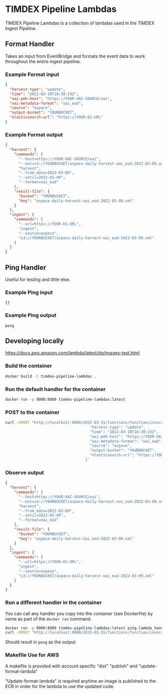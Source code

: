 # TIMDEX Pipeline Lambdas

TIMDEX Pipeline Lambdas is a collection of lambdas used in the TIMDEX Ingest Pipeline.

## Format Handler

Takes an input from EventBridge and formats the event data to work throughout the entire ingest pipeline.

### Example Format input

```json
{
  "harvest-type": "update",
  "time": "2022-03-10T16:30:23Z",
  "oai-pmh-host": "https://YOUR-OAI-SOURCE/oai",
  "oai-metadata-format": "oai_ead",
  "source": "aspace",
  "output-bucket": "YOURBUCKET",
  "elasticsearch-url": "https://YOUR-ES-URL"
}
```

### Example Format output

```json
{
  "harvest": {
    "commands": [
      "--host=https://YOUR-OAI-SOURCE/oai",
      "--out=s3://YOURBUCKET/aspace-daily-harvest-oai_ead-2022-03-09.xml",
      "harvest",
      "--from_date=2022-03-09",
      "--until=2022-03-09",
      "--format=oai_ead"
    ],
    "result-file": {
      "bucket": "YOURBUCKET",
      "key": "aspace-daily-harvest-oai_ead-2022-03-09.xml"
    }
  },
  "ingest": {
    "commands": [
      "--url=https://YOUR-ES-URL",
      "ingest",
      "--source=aspace",
      "s3://YOURBUCKET/aspace-daily-harvest-oai_ead-2022-03-09.xml"
    ]
  }
}
```

## Ping Handler

Useful for testing and little else.

### Example Ping input

`{}`

### Example Ping output

`pong`

## Developing locally

<https://docs.aws.amazon.com/lambda/latest/dg/images-test.html>

### Build the container

```bash
docker build -t timdex-pipeline-lambdas .
```

### Run the default handler for the container

```bash
docker run -p 9000:8080 timdex-pipeline-lambdas:latest
```

### POST to the container

```bash
curl -XPOST "http://localhost:9000/2015-03-31/functions/function/invocations" -d '{
                                      "harvest-type": "update",
                                      "time": "2022-03-10T16:30:23Z",
                                      "oai-pmh-host": "https://YOUR-OAI-SOURCE/oai",
                                      "oai-metadata-format": "oai_ead",
                                      "source": "aspace",
                                      "output-bucket": "YOURBUCKET",
                                      "elasticsearch-url": "https://YOUR-ES-URL"
                                    }'
```

### Observe output

```json
{
  "harvest": {
    "commands": [
      "--host=https://YOUR-OAI-SOURCE/oai",
      "--out=s3://YOURBUCKET/aspace-daily-harvest-oai_ead-2022-03-09.xml",
      "harvest",
      "--from_date=2022-03-09",
      "--until=2022-03-09",
      "--format=oai_ead"
    ],
    "result-file": {
      "bucket": "YOURBUCKET",
      "key": "aspace-daily-harvest-oai_ead-2022-03-09.xml"
    }
  },
  "ingest": {
    "commands": [
      "--url=https://YOUR-ES-URL",
      "ingest",
      "--source=aspace",
      "s3://YOURBUCKET/aspace-daily-harvest-oai_ead-2022-03-09.xml"
    ]
  }
}
```

### Run a different handler in the container

You can call any handler you copy into the container (see Dockerfile) by name as part of the `docker run` command.

```bash
docker run -p 9000:8080 timdex-pipeline-lambdas:latest ping.lambda_handler
curl -XPOST "http://localhost:9000/2015-03-31/functions/function/invocations" -d '{}'
```

Should result in `pong` as the output.


### Makefile Use for AWS

A makefile is provided with account specific "dist" "publish" and "update-format-lambda"

"Update-format-lambda" is required anytime an image is published to the ECR in order for the lambda to use the updated code.  

